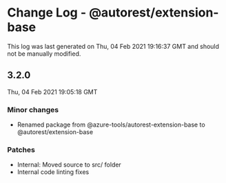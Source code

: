 # Change Log - @autorest/extension-base

This log was last generated on Thu, 04 Feb 2021 19:16:37 GMT and should not be manually modified.

## 3.2.0
Thu, 04 Feb 2021 19:05:18 GMT

### Minor changes

- Renamed package from @azure-tools/autorest-extension-base to @autorest/extension-base

### Patches

- Internal: Moved source to src/ folder
- Internal code linting fixes

